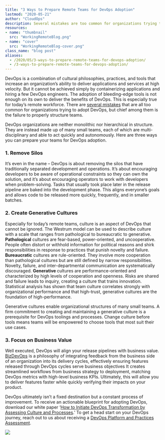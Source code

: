 ```yaml
---
title: "3 Ways to Prepare Remote Teams for DevOps Adoption"
lastmod: "2020-05-21"
author: "CloudOps"
description: Several mistakes are too common for organizations trying to adopt DevOps, but chief among them is the failure to properly structure teams.
resources:
- name: "thumbnail"
  src: "WorkingRemoteBlog.png"
- name: "cover"
  src: "WorkingRemoteBlog-cover.png"
class_name: "blog post"
aliases:
  - /2020/05/3-ways-to-prepare-remote-teams-for-devops-adoption/
  - /3-ways-to-prepare-remote-teams-for-devops-adoption/
---
```


<p>DevOps is a combination of cultural philosophies, practices, and tools that increase an organization’s ability to deliver applications and services at high velocity. But it cannot be achieved simply by containerizing applications and hiring a few DevOps engineers. The adoption of bleeding-edge tools is not enough on its own to deliver the benefits of DevOps. This is especially true for today’s remote workforce. There are <a href="https://www.cloudops.com/2020/01/top-10-mistakes-to-avoid-when-adopting-devops/">several mistakes</a> that are all too common for organizations trying to adopt DevOps, but chief among them is the failure to properly structure teams.&nbsp;</p>

<p>DevOps organizations are neither monolithic nor hierarchical in structure. They are instead made up of many small teams, each of which are multi-disciplinary and able to act quickly and autonomously. Here are three ways you can prepare your teams for DevOps adoption.</p>

<h3><strong>1. Remove Silos</strong></h3>

<p>It’s even in the name – DevOps is about removing the silos that have traditionally separated development and operations. It’s about encouraging developers to be aware of operational constraints so they can own the solution, and it’s about encouraging operators to work with developers when problem-solving. Tasks that usually took place later in the release pipeline are baked into the development phase. This aligns everyone’s goals and allows code to be released more quickly, frequently, and in smaller batches.</p>

<h3><strong>2. Create Generative Cultures</strong></h3>

<p>Especially for today’s remote teams, culture is an aspect of DevOps that cannot be ignored. The Westrum model can be used to describe culture with a scale that ranges from pathological to bureaucratic to generative. <strong>Pathological</strong> cultures are fear-based, power-oriented, and uncooperative. People often distort or withhold information for political reasons and shirk responsibilities in response to practices that punish novelty and failure. <strong>Bureaucratic</strong> cultures are rule-oriented. They involve more cooperation than pathological cultures but are still defined by narrow responsibilities. Novelty, failure, and inter-departmental communication are systematically discouraged. <strong>Generative </strong>cultures are performance-oriented and characterized by high levels of cooperation and openness. Risks are shared and failure leads to inquiry, creating a culture that trains innovation. Statistical analysis has shown that team culture correlates strongly with organizational performance and that high-trust, generative cultures are the foundation of high-performance.&nbsp;</p>

<p>Generative cultures enable organizational structures of many small teams. A firm commitment to creating and maintaining a generative culture is a prerequisite for DevOps toolings and processes. Change culture before tools means teams will be empowered to choose tools that most suit their use cases.&nbsp;</p>

<h3><strong>3. Focus on Business Value</strong></h3>

<p>Well executed, DevOps will align your release pipelines with business value. <a href="https://www.cloudops.com/2019/10/everything-you-need-to-know-about-bizdevops/">BizDevOps</a> is a philosophy of integrating feedback from the business side of an organization into its delivery cycles, effectively ensuring features released through DevOps cycles serve business objectives It creates streamlined workflows from business strategy to deployment, matching DevOps metrics with high-level business KPIs. Ultimately, this will allow you to deliver features faster while quickly verifying their impacts on your product.</p>

<p>DevOps ultimately isn’t a fixed destination but a constant process of improvement. To receive an actionable blueprint for adopting DevOps, download our white paper ‘<a href="https://info.cloudops.com/initiate-devops-transformation-by-assessing-culture-and-processes">How to Initiate DevOps Transformation by Assessing Culture and Processes</a>.’ To get a head start on your DevOps journey, reach out to us about receiving a <a href="https://www.cloudops.com/devops-platform-and-practices-assessment/">DevOps Platform and Practices Assessment</a>.</p>

<div class="row">
    <div class="col-xl-8 offset-xl-2 col-lg-10 offset-lg-1 col-md-10 offset-md-1 col-sm-12 col-xs-12 cta-image">
      <img src="/images/blog/cta/white-paper.jpeg">
    </div>
</div>